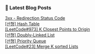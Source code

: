

### 📕 Latest Blog Posts   

<a href ="https://gilbert9172.tistory.com/41"> 3xx - Redirection Status Code </a> <br><a href ="https://gilbert9172.tistory.com/40"> [선형] Hash Table </a> <br><a href ="https://gilbert9172.tistory.com/39"> [LeetCode#973] K Closest Points to Origin </a> <br><a href ="https://gilbert9172.tistory.com/38"> [선형] Doubly-Linked List </a> <br><a href ="https://gilbert9172.tistory.com/37"> [선형] Priority Queue </a> <br><a href ="https://gilbert9172.tistory.com/36"> [LeetCode#23] Merge K sorted Lists </a> <br>
